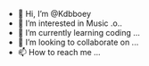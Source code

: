 - 👋 Hi, I’m @Kdbboey
- 👀 I’m interested in Music  .o..
- 🌱 I’m currently learning coding ...
- 💞️ I’m looking to collaborate on ...
- 📫 How to reach me ...

<!---
Kdbboey/Kdbboey is a ✨ special ✨ repository because its `README.md` (this file) appears on your GitHub profile.
You can click the Preview link to take a look at your changes.
--->
